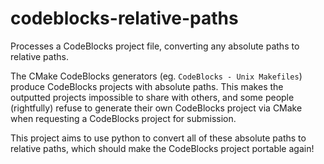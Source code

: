 # codeblocks-relative-paths
Processes a CodeBlocks project file, converting any absolute paths to relative paths.

The CMake CodeBlocks generators (eg. `CodeBlocks - Unix Makefiles`) produce CodeBlocks projects with absolute paths. This makes the outputted projects impossible to share with others, and some people (rightfully) refuse to generate their own CodeBlocks project via CMake when requesting a CodeBlocks project for submission.

This project aims to use python to convert all of these absolute paths to relative paths, which should make the CodeBlocks project portable again!
